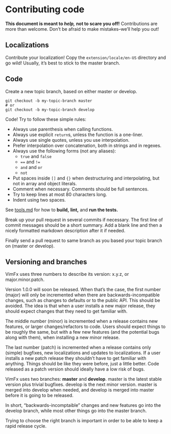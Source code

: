 <!--
This is part of the VimFx documentation.
Copyright Simon Lydell 2015.
See the file README.md for copying conditions.
-->

# Contributing code

**This document is meant to _help,_ not to scare you off!** Contributions are
more than welcome. Don’t be afraid to make mistakes–we’ll help you out!


## Localizations

Contribute your localization! Copy the `extension/locale/en-US` directory and go
wild! Usually, it’s best to stick to the master branch.


## Code

Create a new topic branch, based on either master or develop.

    git checkout -b my-topic-branch master
    # or
    git checkout -b my-topic-branch develop

Code! Try to follow these simple rules:

- Always use parenthesis when calling functions.
- Always use explicit `return`s, unless the function is a one-liner.
- Always use single quotes, unless you use interpolation.
- Prefer interpolation over concatenation, both in strings and in regexes.
- Always use the following forms (not any aliases):
  - `true` and `false`
  - `==` and `!=`
  - `and` and `or`
  - `not`
- Put spaces inside `[]` and `{}` when destructuring and interpolating, but not
  in array and object literals.
- Comment when necessary. Comments should be full sentences.
- Try to keep lines at most 80 characters long.
- Indent using two spaces.

See [tools.md] for how to **build,** **lint,** and **run the tests.**

Break up your pull request in several commits if necessary. The first line of
commit messages should be a short summary. Add a blank line and then a nicely
formatted markdown description after it if needed.

Finally send a pull request to same branch as you based your topic branch on
(master or develop).

[tools.md]: tools.md


## Versioning and branches

VimFx uses three numbers to describe its version: x.y.z, or major.minor.patch.

Version 1.0.0 will soon be released. When that’s the case, the first number
(major) will only be incremented when there are backwards-incompatible changes,
such as changes to defaults or to the public API. This should be avoided. The
idea is that when a user installs a new major release, they should expect
changes that they need to get familiar with.

The middle number (minor) is incremented when a release contains new features,
or larger changes/refactors to code. Users should expect things to be roughly
the same, but with a few new features (and the potential bugs along with them),
when installing a new minor release.

The last number (patch) is incremented when a release contains only (simple)
bugfixes, new localizations and updates to localizations. If a user installs a
new patch release they shouldn’t have to get familiar with anything. Things
should be like they were before, just a little better. Code released as a patch
version should ideally have a low risk of bugs.

VimFx uses two branches: **master** and **develop**. master is the latest
stable version plus trivial bugfixes. develop is the next minor version. master
is merged into develop when needed, and develop is merged into master before it
is going to be released.

In short, “backwards-incomptaible” changes and new features go into the develop
branch, while most other things go into the master branch.

Trying to choose the right branch is important in order to be able to keep a
rapid release cycle.
